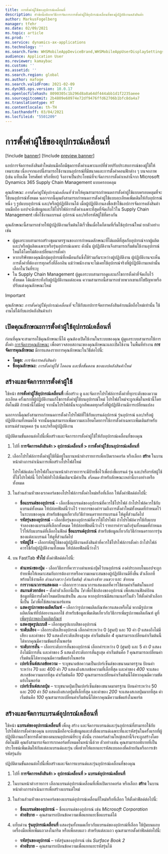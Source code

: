 ```yaml
---
title: การตั้งค่าผู้ใช้ของอุปกรณ์เคลื่อนที่
description: หัวข้อนี้อธิบายวิธีการจัดการการตั้งค่าผู้ใช้อุปกรณ์เคลื่อนที่ของผู้ปฏิบัติงานคลังสินค้า
author: MarkusFogelberg
manager: tfehr
ms.date: 02/09/2021
ms.topic: article
ms.prod: ''
ms.service: dynamics-ax-applications
ms.technology: ''
ms.search.form: WHSMobileAppDeviceBrand,WHSMobileAppUserDisplaySettings
audience: Application User
ms.reviewer: kamaybac
ms.custom: ''
ms.assetid: ''
ms.search.region: global
ms.author: mafoge
ms.search.validFrom: 2021-02-09
ms.dyn365.ops.version: 10.0.17
ms.openlocfilehash: 8090305c1b296d8a8a64df444abb1d1f2235aeee
ms.sourcegitcommit: 2b4809e60974e72df9476ffd62706b1bfc8da4a7
ms.translationtype: HT
ms.contentlocale: th-TH
ms.lasthandoff: 03/04/2021
ms.locfileid: "5501209"
---
```

# <a name="mobile-device-user-settings"></a>การตั้งค่าผู้ใช้ของอุปกรณ์เคลื่อนที่

[!include [banner](../../includes/banner.md)]
[!include [preview banner](../includes/preview-banner.md)]

แอปการจัดการคลังสินค้าใหม่บนมือถือมีชุดการตั้งค่าเฉพาะแอปที่ช่วยปรับประสบการณ์ของผู้ใช้ให้เหมาะสม เนื่องจากแอปนี้สามารถใช้งานบนอุปกรณ์ที่มีขนาดและการตั้งค่าคอนฟิกต่าง ๆ บนจอภาพ (เช่น แท็บเล็ต โทรศัพท์ หรือที่ยก) จึงอาจเป็นประโยชน์ที่จะจัดการการตั้งค่าเหล่านี้จาก Microsoft Dynamics 365 Supply Chain Management แบบครอบคลุม

คุณลักษณะ *การตั้งค่าผู้ใช้อุปกรณ์เคลื่อนที่* ช่วยให้คุณสามารถกําหนดการตั้งค่าผู้ใช้แบบครอบคลุมที่จะใช้บนอุปกรณ์ทั้งหมด นอกจากนี้คุณยังสามารถกําหนดการตั้งค่าผู้ใช้แบบละเอียดเพิ่มเติมให้กับอุปกรณ์หนึ่ง ๆ รูปแบบอุปกรณ์ และ/หรือผู้ปฏิบัติงานได้ เมื่อผู้ปฏิบัติงานลงชื่อเข้าใช้แอปการจัดการคลังสินค้าบนมือถือ แอปจะดึงข้อมูลและใช้โปรไฟล์การตั้งค่าเฉพาะที่สุดที่จัดเก็บไว้ใน Supply Chain Management เพื่อใช้งานแบรนด์ อุปกรณ์ และ/หรือรหัสผู้ใช้ที่ตรงกัน

คุณลักษณะนี้สามารถช่วยให้ผู้ปฏิบัติงานเริ่มต้นได้เร็วขึ้นเมื่อใดก็ตามที่เริ่มใช้อุปกรณ์ใหม่ ยกตัวอย่างเช่น

- ผู้ดูแลระบบสามารถสร้างชุดมาตรฐานของการกําหนดลักษณะที่ได้ผลดีที่สุดกับอุปกรณ์จากผู้ผลิตและ/หรือผู้ผลิตเฉพาะหรือรุ่นอุปกรณ์เฉพาะ ดังนั้น ผู้ปฏิบัติงานจึงสามารถเริ่มต้นใช้งานอุปกรณ์ใหม่ได้โดยไม่ต้องเปลี่ยนการตั้งค่า
- หากบริษัทของคุณมีกลุ่มอุปกรณ์ที่เหมือนกันซึ่งใช้ร่วมกันระหว่างผู้ปฏิบัติงาน ผู้ปฏิบัติงานจะเห็นการตั้งค่าที่ต้องการทุกครั้งที่ล็อกอิน แม้ว่าพนักงานจะไม่เคยใช้อุปกรณ์จริงที่ผู้ปฏิบัติงานเหล่านั้นเลือกในวันที่ระบุ
- ใน Supply Chain Management ผู้ดูแลระบบสามารถดูและแก้ไขการตั้งค่าที่จัดเก็บไว้ทั้งหมด ได้แม้กระทั่งกับผู้ปฏิบัติงานแต่ละคน ความสามารถนี้สามารถช่วยพวกเขาแก้ไขปัญหาหรือปรับแต่งคุณลักษณะใหม่

> [!IMPORTANT]
> คุณลักษณะ *การตั้งค่าผู้ใช้อุปกรณ์เคลื่อนที่* จะใช้กับแอปการจัดการคลังสินค้าบนมือถือใหม่เท่านั้น ใช้งานไม่ได้กับแอปคลังสินค้าเก่า

## <a name="turn-on-the-mobile-device-user-settings-feature"></a>เปิดคุณลักษณะการตั้งค่าผู้ใช้อุปกรณ์เคลื่อนที่

ก่อนที่คุณจะสามารถใช้คุณลักษณะนี้ได้ คุณต้องเปิดใช้งานในระบบของคุณ ผู้ดูแลระบบสามารถใช้การตั้งค่า [การจัดการคุณลักษณะ](../../fin-ops-core/fin-ops/get-started/feature-management/feature-management-overview.md) เพื่อตรวจสอบสถานะของคุณลักษณะและเปิดใช้งาน ในพื้นที่ทำงาน **การจัดการคุณลักษณะ** มีการแสดงรายการคุณลักษณะในวิธีต่อไปนี้:

- **โมดูล:** *การจัดการคลังสินค้า*
- **ชื่อคุณลักษณะ:** *การตั้งค่าผู้ใช้ ไอคอน และชื่อขั้นตอน ของแอปคลังสินค้าใหม่*

## <a name="create-and-manage-user-settings"></a>สร้างและจัดการการตั้งค่าผู้ใช้

ใช้หน้า **การตั้งค่าผู้ใช้อุปกรณ์เคลื่อนที่** เพื่อสร้าง ดู และจัดการโปรไฟล์การตั้งค่าที่ทุกระดับของความละเอียด ครั้งแรกที่ผู้ปฏิบัติงานแก้ไขการตั้งค่าผู้ใช้บนอุปกรณ์ใหม่ โปรไฟล์ใหม่จะถูกเพิ่มในหน้านี้โดยอัตโนมัติ ถ้าหน้านี้ไม่มีอยู่ จากนั้นโปรไฟล์นั้นจะถูกอัพเดตทุกครั้งที่ผู้ปฏิบัติงานมีการเปลี่ยนแปลง

นอกจากนี้คุณยังสามารถกําหนดการตั้งค่าโปรไฟล์ที่ใช้กับแบรนด์อุปกรณ์ รุ่นอุปกรณ์ และ/หรือผู้ปฏิบัติงานทั้งหมดได้ จากนั้นคุณสามารถเพิ่มความละเอียดโดยการใช้การตั้งค่าเฉพาะเพิ่มเติมสำหรับแบรนด์ส่วนบุคคล รุ่น และ/หรือผู้ปฏิบัติงาน

ปฏิบัติตามขั้นตอนต่อไปนี้เพื่อสร้างและจัดการการตั้งค่าผู้ใช้ให้กับอุปกรณ์เคลื่อนที่ของคุณ

1. ไปที่ **การจัดการคลังสินค้า \> อุปกรณ์เคลื่อนที่ \> การตั้งค่าผู้ใช้บนอุปกรณ์เคลื่อนที่**
1. เลือกโปรไฟล์การตั้งค่าผู้ใช้ที่มีอยู่ในบานหน้าต่างรายการเพื่อเปิดเรกคอร์ด หรือเลือก **สร้าง** ในบานหน้าต่างการดำเนินการเพื่อสร้างโปรไฟล์ใหม่

    โปรไฟล์แต่ละโปรไฟล์ในบานหน้าต่างรายการจะมีป้ายชื่อไว้เพื่อบ่งชี้แบรนด์ รุ่น และ/หรือรหัสผู้ใช้ที่ใช้โปรไฟล์นี้ โปรไฟล์ทั่วไปเพิ่มเติมจะมีค่าเป็น *ทั้งหมด* สำหรับลักษณะเหล่านี้บางอย่างหรือทั้งหมด

1. ในส่วนส่วนหัวของเรกคอร์ดของโปรไฟล์การตั้งค่าใหม่หรือที่เลือก ให้ตั้งค่าฟิลด์ต่อไปนี้:

    - **ชื่อแบรนด์ของอุปกรณ์** – เลือกชื่อแบรนด์ของอุปกรณ์ที่ควรใช้โปรไฟล์ ถ้าโปรไฟล์ควรใช้กับแบรนด์ทั้งหมด ให้ปล่อยฟิลด์นี้ว่างไว้ รายการของค่ารวมถึงการตั้งค่าใหม่ทั้งหมดที่กําหนดไว้ในระบบของคุณ สำหรับข้อมูลเกี่ยวกับวิธีกำหนดรายการแบรนด์ ให้ดูที่ส่วนถัดไป
    - **รหัสรุ่นของอุปกรณ์** – เลือกชื่อรุ่นของอุปกรณ์ที่ควรใช้โปรไฟล์ ถ้าโปรไฟล์ควรใช้กับแบบจำลองของแบรนด์ที่เลือกทั้งหมด ให้ปล่อยฟิลด์นี้ว่างไว้ รายการค่ารวมถึงรุ่นทั้งหมดที่กําหนดไว้ให้กับแบรนด์ที่เลือกในฟิลด์ **ชื่อแบรนด์อุปกรณ์** สำหรับข้อมูลเกี่ยวกับวิธีกำหนดรายการรุ่นของแต่ละแบรนด์ ให้ดูที่ส่วนถัดไป
    - **รหัสผู้ใช้** – เลือกรหัสผู้ใช้ของผู้ปฏิบัติงานคลังสินค้าที่ควรใช้โปรไฟล์การตั้งค่า ถ้าโปรไฟล์ควรใช้กับผู้ปฏิบัติงานทั้งหมด ให้ปล่อยฟิลด์นี้ว่างไว้

1. บน FastTab **ทั่วไป** ตั้งค่าฟิลด์ต่อไปนี้:

    - **ตำแหน่งของปุ่ม** - เลือกวิธีการที่ควรวางตําแหน่งปุ่มไว้บนอุปกรณ์ องค์ประกอบในแอปจะถูกย้ายเพื่อให้เหมาะสมกับการต้องการหรือความเหมาะสมของผู้ปฏิบัติงานดียิ่งขึ้น ตัวเลือกที่พร้อมใช้งานคือ *ด้านล่างขวา (ค่าเริ่มต้น)* *ด้านล่างซ้าย* *บนขวา* และ *ซ้ายบน*
    - **การวางแนวการแสดงผล** – เลือกการวางแนวการแสดงผลที่ควรใช้ตามค่าเริ่มต้นในแอป
    - **สแกนด้วยกล้อง** – ตั้งค่าตัวเลือกนี้เป็น *ใช่* เพื่อใช้กล้องของอุปกรณ์ เพื่อสแกนฟิลด์ป้อนข้อมูลที่มีการตั้งค่าโหมดป้อนเข้าเป็น *สแกน* หากอุปกรณ์มีสแกนเนอร์ในตัว ให้ตั้งค่าตัวเลือกนี้เป็น *ไม่* เพื่อใช้สแกนเนอร์แทน
    - **แสดงรูปภาพของผลิตภัณฑ์** – เลือกว่ารูปภาพผลิตภัณฑ์ควรแสดงหรือไม่ หากมีรูปภาพผลิตภัณฑ์ที่ปล่อยงานออกใช้ สำหรับข้อมูลเพิ่มเติมเกี่ยวกับวิธีการเพิ่มรูปภาพผลิตภัณฑ์ ดูที่ [เพิ่มรูปภาพลงในผลิตภัณฑ์](../pim/tasks/add-image-product.md)
    - **แสดงชุดรูปแบบสี** – เลือกชุดรูปแบบสีของอุปกรณ์
    - **ระดับเสียง** – เลือกระดับเสียงอุปกรณ์ เลือกค่าระหว่าง 0 (ศูนย์) และ 10 ค่า *0* แสดงถึงไม่มีเสียง และค่าของ *10* แสดงถึงระดับเสียงสูงสุด ค่าเริ่มต้นคือ *4* คุณสามารถเปลี่ยนค่าเริ่มต้นนี้ได้หากคุณมีความขัดแย้งในพอร์ต
    - **ระดับการสั่น** – เลือกระดับการสั่นของอุปกรณ์ เลือกค่าระหว่าง 0 (ศูนย์) และ 5 ค่า *0* แสดงถึงไม่มีการสั่น และค่าของ *5* แสดงถึงระดับการสั่นสูงสุด ค่าเริ่มต้นคือ *1* คุณสามารถเปลี่ยนค่าเริ่มต้นนี้ได้หากคุณมีความขัดแย้งในพอร์ต
    - **เปอร์เซ็นต์สเกลข้อความ** – ระบุขนาดข้อความเป็นเปอร์เซ็นต์ของขนาดมาตรฐาน ป้อนค่าระหว่าง 70 และ 400 ค่า *70* แสดงถึงสเกลข้อความที่เล็กที่สุด และค่าของ *400* จะแสดงสเกลข้อความมากที่สุด ค่าเริ่มต้นคือ *100* คุณสามารถเปลี่ยนค่าเริ่มต้นนี้ได้หากคุณมีความขัดแย้งในพอร์ต
    - **เปอร์เซ็นต์สเกลปุ่ม** – ระบุขนาดปุ่มเป็นเปอร์เซ็นต์ของขนาดมาตรฐาน ป้อนค่าระหว่าง 50 และ 200 ค่า *50* แสดงถึงสเกลปุ่มที่เล็กที่สุด และค่าของ *200* จะแสดงสเกลปุ่มมากที่สุด ค่าเริ่มต้นคือ *100* คุณสามารถเปลี่ยนค่าเริ่มต้นนี้ได้หากคุณมีความขัดแย้งในพอร์ต

## <a name="create-and-manage-mobile-device-brands"></a>สร้างและจัดการแบรนด์อุปกรณ์เคลื่อนที่

ใช้หน้า **แบรนด์ของอุปกรณ์เคลื่อนที่** เพื่อดู สร้าง และจัดการแบรนด์และรุ่นอุปกรณ์ที่สามารถใช้กับโปรไฟล์การตั้งค่าของคุณ แอบบนมือถือจะดึงข้อมูลและส่งชื่อแบรนด์เฉพาะที่และรหัสรุ่นในครั้งแรกที่ผู้ปฏิบัติงานแก้ไขการตั้งค่าของตนบนอุปกรณ์ที่ระบุ ดังนั้น เรกคอร์ดส่วนใหญ่เหล่านี้จึงจะถูกสร้างโดยอัตโนมัติ คุณยังสามารถจัดการเรกคอร์ดทั้งหมดในหน้านี้ด้วย ตัวอย่างเช่น คุณสามารถอธิบายที่เป็นประโยชน์เพิ่มเติมให้กับแต่ละแบรนด์และรุ่น เพื่อช่วยให้แยกแยะรหัสแบบลองที่คล้ายกันหรือการเข้ารหัสรุ่นลับ

ปฏิบัติตามขั้นตอนต่อไปนี้เพื่อสร้างและจัดการแบรนด์และรุ่นอุปกรณ์เคลื่อนที่ของคุณ

1. ไปที่ **การจัดการคลังสินค้า \> อุปกรณ์เคลื่อนที่ \> แบรนด์อุปกรณ์เคลื่อนที่**
1. ในบานหน้าต่างรายการ เลือกแบรนด์อุปกรณ์เคลื่อนที่เพื่อเปิดเรกคอร์ด หรือเลือก **สร้าง** ในบานหน้าต่างการดำเนินการเพื่อสร้างแบรนด์ใหม่
1. ในส่วนส่วนหัวของเรกคอร์ดของแบรนด์อุปกรณ์เคลื่อนที่ใหม่หรือที่เลือก ให้ตั้งค่าฟิลด์ต่อไปนี้:

    - **ชื่อแบรนด์ของอุปกรณ์** – ชื่อแบรนด์ของอุปกรณ์ เช่น *Microsoft Corporation*
    - **คำอธิบาย** – คุณสามารถป้อนข้อความเพื่อแยกแยะชื่อแบรนด์ได้

1. แท็บด่วน **รุ่นอุปกรณ์เคลื่อนที่** แสดงรุ่นทั้งหมดเกี่ยวกับแบรนด์ของอุปกรณ์ที่เลือก ใช้ปุ่มบนแถบเครื่องมือเพื่อเพิ่มแถวลงในกริด หรือเพื่อลบแถว สำหรับแต่ละแถว คุณสามารถตั้งค่าฟิลด์ต่อไปนี้:

    - **รหัสรุ่นของอุปกรณ์** – รหัสรุ่นของอุปกรณ์ เช่น *Surface Book 2*
    - **คำอธิบาย** – คุณสามารถป้อนข้อความเพื่อแยกแยะรหัสรุ่นได้

